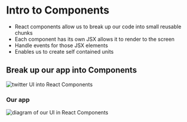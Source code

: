 # Intro to Components
* React components allow us to break up our code into small reusable chunks
* Each component has its own JSX allows it to render to the screen
* Handle events for those JSX elements
* Enables us to create self contained units

## Break up our app into Components
![twitter UI into React Components](https://i.imgur.com/zCILNzt.png)

### Our app
![diagram of our UI in React Components](https://i.imgur.com/EyHpPha.png)

